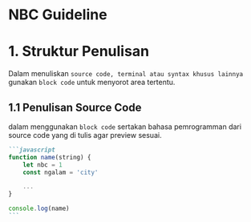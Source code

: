 # NBC Guideline
# 1. Struktur Penulisan
Dalam menuliskan `source code, terminal atau syntax khusus lainnya` gunakan `block code` untuk menyorot area tertentu.
## 1.1 Penulisan Source Code
dalam menggunakan `block code` sertakan bahasa pemrogramman dari source code yang di tulis agar preview sesuai.
````markdown
```javascript
function name(string) {
    let nbc = 1
    const ngalam = 'city'

    ...
}

console.log(name)
```
````